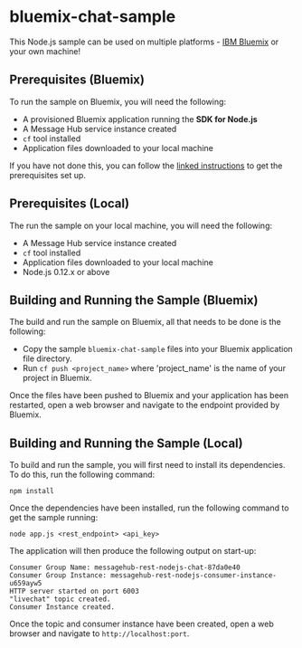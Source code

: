 # bluemix-chat-sample
This Node.js sample can be used on multiple platforms - [IBM Bluemix](https://console.ng.bluemix.net/) or your own machine!

## Prerequisites (Bluemix)
To run the sample on Bluemix, you will need the following:

* A provisioned Bluemix application running the __SDK for Node.js__
* A Message Hub service instance created
* ```cf``` tool installed
* Application files downloaded to your local machine

If you have not done this, you can follow the [linked instructions](https://www.ng.bluemix.net/docs/services/MessageHub/index.html) to get the
prerequisites set up.

## Prerequisites (Local)
The run the sample on your local machine, you will need the following:

* A Message Hub service instance created
* ```cf``` tool installed
* Application files downloaded to your local machine
* Node.js 0.12.x or above

## Building and Running the Sample (Bluemix)
The build and run the sample on Bluemix, all that needs to be done is the following:

* Copy the sample `bluemix-chat-sample` files into your Bluemix application file directory.
* Run `cf push <project_name>` where 'project_name' is the name of your project in Bluemix.

Once the files have been pushed to Bluemix and your application has been restarted, open a web browser and navigate to the endpoint provided by Bluemix.

## Building and Running the Sample (Local)
To build and run the sample, you will first need to install its dependencies. To do this, run
the following command:

```shell
npm install
```

Once the dependencies have been installed, run the following command to get the sample running:

```shell
node app.js <rest_endpoint> <api_key>
```

The application will then produce the following output on start-up:
```
Consumer Group Name: messagehub-rest-nodejs-chat-87da0e40
Consumer Group Instance: messagehub-rest-nodejs-consumer-instance-u659ayw5
HTTP server started on port 6003
"livechat" topic created.
Consumer Instance created.
```

Once the topic and consumer instance have been created, open a web browser and navigate to `http://localhost:port`.
